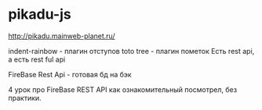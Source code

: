 # pikadu-js
http://pikadu.mainweb-planet.ru/

indent-rainbow - плагин отступов
toto tree - плагин пометок
Есть rest api, а есть rest ful api

FireBase Rest Api - готовая бд на бэк

4 урок про FireBase REST API как ознакомительный посмотрел, без практики.
